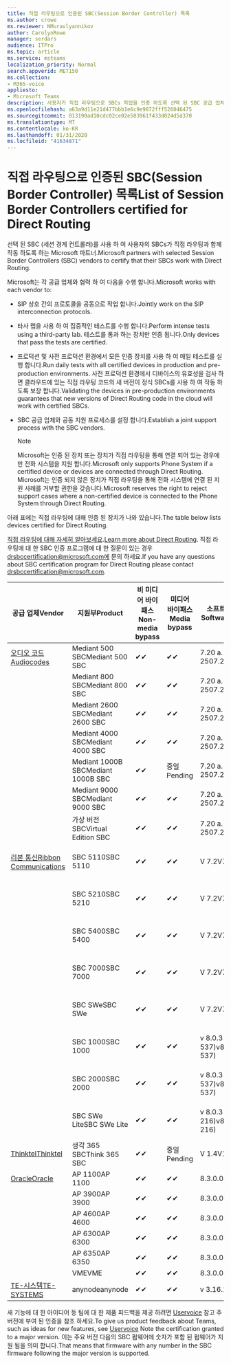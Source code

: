 ```yaml
---
title: 직접 라우팅으로 인증된 SBC(Session Border Controller) 목록
ms.author: crowe
ms.reviewer: NMuravlyannikov
author: CarolynRowe
manager: serdars
audience: ITPro
ms.topic: article
ms.service: msteams
localization_priority: Normal
search.appverid: MET150
ms.collection:
- M365-voice
appliesto:
- Microsoft Teams
description: 사용자가 직접 라우팅으로 SBCs 작업을 인증 하도록 선택 된 SBC 공급 업체와의 협력 파트너.
ms.openlocfilehash: a63a9d11e21d477bbb1e6c9e9872fff526046475
ms.sourcegitcommit: 013190ad10cdc02ce02e583961f433d024d5d370
ms.translationtype: MT
ms.contentlocale: ko-KR
ms.lasthandoff: 01/31/2020
ms.locfileid: "41634871"
---
```

# <a name="list-of-session-border-controllers-certified-for-direct-routing"></a><span data-ttu-id="f7163-103">직접 라우팅으로 인증된 SBC(Session Border Controller) 목록</span><span class="sxs-lookup"><span data-stu-id="f7163-103">List of Session Border Controllers certified for Direct Routing</span></span>

<span data-ttu-id="f7163-104">선택 된 SBC (세션 경계 컨트롤러)를 사용 하 여 사용자의 SBCs가 직접 라우팅과 함께 작동 하도록 하는 Microsoft 파트너.</span><span class="sxs-lookup"><span data-stu-id="f7163-104">Microsoft partners with selected Session Border Controllers (SBC) vendors to certify that their SBCs work with Direct Routing.</span></span> 

<span data-ttu-id="f7163-105">Microsoft는 각 공급 업체와 협력 하 여 다음을 수행 합니다.</span><span class="sxs-lookup"><span data-stu-id="f7163-105">Microsoft works with each vendor to:</span></span> 

- <span data-ttu-id="f7163-106">SIP 상호 간의 프로토콜을 공동으로 작업 합니다.</span><span class="sxs-lookup"><span data-stu-id="f7163-106">Jointly work on the SIP interconnection protocols.</span></span>
- <span data-ttu-id="f7163-107">타사 랩을 사용 하 여 집중적인 테스트를 수행 합니다.</span><span class="sxs-lookup"><span data-stu-id="f7163-107">Perform intense tests using a third-party lab.</span></span> <span data-ttu-id="f7163-108">테스트를 통과 하는 장치만 인증 됩니다.</span><span class="sxs-lookup"><span data-stu-id="f7163-108">Only devices that pass the tests are certified.</span></span> 
- <span data-ttu-id="f7163-109">프로덕션 및 사전 프로덕션 환경에서 모든 인증 장치를 사용 하 여 매일 테스트를 실행 합니다.</span><span class="sxs-lookup"><span data-stu-id="f7163-109">Run daily tests with all certified devices in production and pre-production environments.</span></span> <span data-ttu-id="f7163-110">사전 프로덕션 환경에서 디바이스의 유효성을 검사 하면 클라우드에 있는 직접 라우팅 코드의 새 버전이 정식 SBCs를 사용 하 여 작동 하도록 보장 합니다.</span><span class="sxs-lookup"><span data-stu-id="f7163-110">Validating the devices in pre-production environments guarantees that new versions of Direct Routing code in the cloud will work with certified SBCs.</span></span> 
- <span data-ttu-id="f7163-111">SBC 공급 업체와 공동 지원 프로세스를 설정 합니다.</span><span class="sxs-lookup"><span data-stu-id="f7163-111">Establish a joint support process with the SBC vendors.</span></span>


  > [!NOTE]
  > <span data-ttu-id="f7163-112">Microsoft는 인증 된 장치 또는 장치가 직접 라우팅을 통해 연결 되어 있는 경우에만 전화 시스템을 지원 합니다.</span><span class="sxs-lookup"><span data-stu-id="f7163-112">Microsoft only supports Phone System if a certified device or devices are connected through Direct Routing.</span></span> <span data-ttu-id="f7163-113">Microsoft는 인증 되지 않은 장치가 직접 라우팅을 통해 전화 시스템에 연결 된 지원 사례를 거부할 권한을 갖습니다.</span><span class="sxs-lookup"><span data-stu-id="f7163-113">Microsoft reserves the right to reject support cases where a non-certified device is connected to the Phone System through Direct Routing.</span></span> 

<span data-ttu-id="f7163-114">아래 표에는 직접 라우팅에 대해 인증 된 장치가 나와 있습니다.</span><span class="sxs-lookup"><span data-stu-id="f7163-114">The table below lists devices certified for Direct Routing.</span></span> 

<span data-ttu-id="f7163-115">[직접 라우팅에 대해 자세히 알아보세요](https://aka.ms/dr).</span><span class="sxs-lookup"><span data-stu-id="f7163-115">[Learn more about Direct Routing](https://aka.ms/dr).</span></span> <span data-ttu-id="f7163-116">직접 라우팅에 대 한 SBC 인증 프로그램에 대 한 질문이 있는 경우 drsbccertification@microsoft.com에 문의 하세요.</span><span class="sxs-lookup"><span data-stu-id="f7163-116">If you have any questions about SBC certification program for Direct Routing please contact drsbccertification@microsoft.com.</span></span>


|                                                       <span data-ttu-id="f7163-117">공급 업체</span><span class="sxs-lookup"><span data-stu-id="f7163-117">Vendor</span></span>                                                        |       <span data-ttu-id="f7163-118">지원부</span><span class="sxs-lookup"><span data-stu-id="f7163-118">Product</span></span>       | <span data-ttu-id="f7163-119">비 미디어 바이패스</span><span class="sxs-lookup"><span data-stu-id="f7163-119">Non-media bypass</span></span> | <span data-ttu-id="f7163-120">미디어 바이패스</span><span class="sxs-lookup"><span data-stu-id="f7163-120">Media bypass</span></span> | <span data-ttu-id="f7163-121">소프트웨어 버전</span><span class="sxs-lookup"><span data-stu-id="f7163-121">Software version</span></span> | <span data-ttu-id="f7163-122">E911 공급자를 사용 하 여 유효성 검사</span><span class="sxs-lookup"><span data-stu-id="f7163-122">Validated with E911 providers</span></span> | <span data-ttu-id="f7163-123">ELIN 가능</span><span class="sxs-lookup"><span data-stu-id="f7163-123">ELIN capable</span></span>
|---------------------------------------------------------------------------------------------------------------------|---------------------|------------------|--------------|------------------|-----------------|------------------|
| [<span data-ttu-id="f7163-124">오디오 코드</span><span class="sxs-lookup"><span data-stu-id="f7163-124">Audiocodes</span></span>](https://www.audiocodes.com/solutions-products/products/products-for-microsoft-365/direct-routing-for-microsoft-teams) |   <span data-ttu-id="f7163-125">Mediant 500 SBC</span><span class="sxs-lookup"><span data-stu-id="f7163-125">Mediant 500 SBC</span></span>   |     <span data-ttu-id="f7163-126">&#10004;</span><span class="sxs-lookup"><span data-stu-id="f7163-126">&#10004;</span></span>     |   <span data-ttu-id="f7163-127">&#10004;</span><span class="sxs-lookup"><span data-stu-id="f7163-127">&#10004;</span></span>    |  <span data-ttu-id="f7163-128">7.20 a. 250</span><span class="sxs-lookup"><span data-stu-id="f7163-128">7.20A.250</span></span>   |
|                                                                                                                     |   <span data-ttu-id="f7163-129">Mediant 800 SBC</span><span class="sxs-lookup"><span data-stu-id="f7163-129">Mediant 800 SBC</span></span>   |     <span data-ttu-id="f7163-130">&#10004;</span><span class="sxs-lookup"><span data-stu-id="f7163-130">&#10004;</span></span>     |   <span data-ttu-id="f7163-131">&#10004;</span><span class="sxs-lookup"><span data-stu-id="f7163-131">&#10004;</span></span>     |  <span data-ttu-id="f7163-132">7.20 a. 250</span><span class="sxs-lookup"><span data-stu-id="f7163-132">7.20A.250</span></span>   |    |    |
|                                                                                                                     |  <span data-ttu-id="f7163-133">Mediant 2600 SBC</span><span class="sxs-lookup"><span data-stu-id="f7163-133">Mediant 2600 SBC</span></span>   |     <span data-ttu-id="f7163-134">&#10004;</span><span class="sxs-lookup"><span data-stu-id="f7163-134">&#10004;</span></span>     |   <span data-ttu-id="f7163-135">&#10004;</span><span class="sxs-lookup"><span data-stu-id="f7163-135">&#10004;</span></span>    |  <span data-ttu-id="f7163-136">7.20 a. 250</span><span class="sxs-lookup"><span data-stu-id="f7163-136">7.20A.250</span></span>   |     |    |    
|                                                                                                                     |  <span data-ttu-id="f7163-137">Mediant 4000 SBC</span><span class="sxs-lookup"><span data-stu-id="f7163-137">Mediant 4000 SBC</span></span>   |     <span data-ttu-id="f7163-138">&#10004;</span><span class="sxs-lookup"><span data-stu-id="f7163-138">&#10004;</span></span>     |   <span data-ttu-id="f7163-139">&#10004;</span><span class="sxs-lookup"><span data-stu-id="f7163-139">&#10004;</span></span>     |  <span data-ttu-id="f7163-140">7.20 a. 250</span><span class="sxs-lookup"><span data-stu-id="f7163-140">7.20A.250</span></span>   |     |    |    
|                                                                                                                     | <span data-ttu-id="f7163-141">Mediant 1000B SBC</span><span class="sxs-lookup"><span data-stu-id="f7163-141">Mediant 1000B  SBC</span></span>  |     <span data-ttu-id="f7163-142">&#10004;</span><span class="sxs-lookup"><span data-stu-id="f7163-142">&#10004;</span></span>     |   <span data-ttu-id="f7163-143">중일</span><span class="sxs-lookup"><span data-stu-id="f7163-143">Pending</span></span>     |  <span data-ttu-id="f7163-144">7.20 a. 250</span><span class="sxs-lookup"><span data-stu-id="f7163-144">7.20A.250</span></span>  |    |    |    
|                                                                                                                     | <span data-ttu-id="f7163-145">Mediant 9000 SBC</span><span class="sxs-lookup"><span data-stu-id="f7163-145">Mediant 9000  SBC</span></span>  |     <span data-ttu-id="f7163-146">&#10004;</span><span class="sxs-lookup"><span data-stu-id="f7163-146">&#10004;</span></span>     |   <span data-ttu-id="f7163-147">&#10004;</span><span class="sxs-lookup"><span data-stu-id="f7163-147">&#10004;</span></span>     |  <span data-ttu-id="f7163-148">7.20 a. 250</span><span class="sxs-lookup"><span data-stu-id="f7163-148">7.20A.250</span></span>   |    |    |                                                                       
|                                                                                                                     | <span data-ttu-id="f7163-149">가상 버전 SBC</span><span class="sxs-lookup"><span data-stu-id="f7163-149">Virtual Edition SBC</span></span> |     <span data-ttu-id="f7163-150">&#10004;</span><span class="sxs-lookup"><span data-stu-id="f7163-150">&#10004;</span></span>     |   <span data-ttu-id="f7163-151">&#10004;</span><span class="sxs-lookup"><span data-stu-id="f7163-151">&#10004;</span></span>     |  <span data-ttu-id="f7163-152">7.20 a. 250</span><span class="sxs-lookup"><span data-stu-id="f7163-152">7.20A.250</span></span> |    |    |    
|  [<span data-ttu-id="f7163-153">리본 통신</span><span class="sxs-lookup"><span data-stu-id="f7163-153">Ribbon Communications</span></span>](https://ribboncommunications.com/solutions/enterprise-solutions/microsoft-skype-business)  |      <span data-ttu-id="f7163-154">SBC 5110</span><span class="sxs-lookup"><span data-stu-id="f7163-154">SBC 5110</span></span>       |     <span data-ttu-id="f7163-155">&#10004;</span><span class="sxs-lookup"><span data-stu-id="f7163-155">&#10004;</span></span>     |   <span data-ttu-id="f7163-156">&#10004;</span><span class="sxs-lookup"><span data-stu-id="f7163-156">&#10004;</span></span>    |       <span data-ttu-id="f7163-157">V 7.2</span><span class="sxs-lookup"><span data-stu-id="f7163-157">V7.2</span></span>       |  <span data-ttu-id="f7163-158">Intrado</span><span class="sxs-lookup"><span data-stu-id="f7163-158">Intrado ERS</span></span> <br><span data-ttu-id="f7163-159">Intrado</span><span class="sxs-lookup"><span data-stu-id="f7163-159">Intrado EGW</span></span> |   <span data-ttu-id="f7163-160">아니요</span><span class="sxs-lookup"><span data-stu-id="f7163-160">No</span></span> |    
|                                                                                                                     |      <span data-ttu-id="f7163-161">SBC 5210</span><span class="sxs-lookup"><span data-stu-id="f7163-161">SBC 5210</span></span>       |     <span data-ttu-id="f7163-162">&#10004;</span><span class="sxs-lookup"><span data-stu-id="f7163-162">&#10004;</span></span>     |  <span data-ttu-id="f7163-163">&#10004;</span><span class="sxs-lookup"><span data-stu-id="f7163-163">&#10004;</span></span>    |       <span data-ttu-id="f7163-164">V 7.2</span><span class="sxs-lookup"><span data-stu-id="f7163-164">V7.2</span></span>       |   <span data-ttu-id="f7163-165">Intrado</span><span class="sxs-lookup"><span data-stu-id="f7163-165">Intrado ERS</span></span> <br><span data-ttu-id="f7163-166">Intrado</span><span class="sxs-lookup"><span data-stu-id="f7163-166">Intrado EGW</span></span>  | <span data-ttu-id="f7163-167">아니요</span><span class="sxs-lookup"><span data-stu-id="f7163-167">No</span></span>   |    
|                                                                                                                     |      <span data-ttu-id="f7163-168">SBC 5400</span><span class="sxs-lookup"><span data-stu-id="f7163-168">SBC 5400</span></span>       |     <span data-ttu-id="f7163-169">&#10004;</span><span class="sxs-lookup"><span data-stu-id="f7163-169">&#10004;</span></span>     |   <span data-ttu-id="f7163-170">&#10004;</span><span class="sxs-lookup"><span data-stu-id="f7163-170">&#10004;</span></span>   |       <span data-ttu-id="f7163-171">V 7.2</span><span class="sxs-lookup"><span data-stu-id="f7163-171">V7.2</span></span>       |  <span data-ttu-id="f7163-172">Intrado</span><span class="sxs-lookup"><span data-stu-id="f7163-172">Intrado ERS</span></span> <br><span data-ttu-id="f7163-173">Intrado</span><span class="sxs-lookup"><span data-stu-id="f7163-173">Intrado EGW</span></span>    |<span data-ttu-id="f7163-174">아니요</span><span class="sxs-lookup"><span data-stu-id="f7163-174">No</span></span>|    
|                                                                                                                     |      <span data-ttu-id="f7163-175">SBC 7000</span><span class="sxs-lookup"><span data-stu-id="f7163-175">SBC 7000</span></span>       |     <span data-ttu-id="f7163-176">&#10004;</span><span class="sxs-lookup"><span data-stu-id="f7163-176">&#10004;</span></span>     |   <span data-ttu-id="f7163-177">&#10004;</span><span class="sxs-lookup"><span data-stu-id="f7163-177">&#10004;</span></span>    |       <span data-ttu-id="f7163-178">V 7.2</span><span class="sxs-lookup"><span data-stu-id="f7163-178">V7.2</span></span>       |   <span data-ttu-id="f7163-179">Intrado</span><span class="sxs-lookup"><span data-stu-id="f7163-179">Intrado ERS</span></span> <br><span data-ttu-id="f7163-180">Intrado</span><span class="sxs-lookup"><span data-stu-id="f7163-180">Intrado EGW</span></span>  |  <span data-ttu-id="f7163-181">아니요</span><span class="sxs-lookup"><span data-stu-id="f7163-181">No</span></span>  |    
|                                                                                                                     |       <span data-ttu-id="f7163-182">SBC SWe</span><span class="sxs-lookup"><span data-stu-id="f7163-182">SBC SWe</span></span>       |     <span data-ttu-id="f7163-183">&#10004;</span><span class="sxs-lookup"><span data-stu-id="f7163-183">&#10004;</span></span>     |   <span data-ttu-id="f7163-184">&#10004;</span><span class="sxs-lookup"><span data-stu-id="f7163-184">&#10004;</span></span>   |       <span data-ttu-id="f7163-185">V 7.2</span><span class="sxs-lookup"><span data-stu-id="f7163-185">V7.2</span></span>       |   <span data-ttu-id="f7163-186">Intrado</span><span class="sxs-lookup"><span data-stu-id="f7163-186">Intrado ERS</span></span> <br><span data-ttu-id="f7163-187">Intrado</span><span class="sxs-lookup"><span data-stu-id="f7163-187">Intrado EGW</span></span> |   <span data-ttu-id="f7163-188">아니요</span><span class="sxs-lookup"><span data-stu-id="f7163-188">No</span></span> |    
|                                                                                                                     |      <span data-ttu-id="f7163-189">SBC 1000</span><span class="sxs-lookup"><span data-stu-id="f7163-189">SBC 1000</span></span>       |     <span data-ttu-id="f7163-190">&#10004;</span><span class="sxs-lookup"><span data-stu-id="f7163-190">&#10004;</span></span>     |   <span data-ttu-id="f7163-191">&#10004;</span><span class="sxs-lookup"><span data-stu-id="f7163-191">&#10004;</span></span>    |      <span data-ttu-id="f7163-192">v 8.0.3 (빌드 537)</span><span class="sxs-lookup"><span data-stu-id="f7163-192">v8.0.3 (build 537)</span></span>     |  <span data-ttu-id="f7163-193">Intrado</span><span class="sxs-lookup"><span data-stu-id="f7163-193">Intrado ERS</span></span> <br><span data-ttu-id="f7163-194">Intrado</span><span class="sxs-lookup"><span data-stu-id="f7163-194">Intrado EGW</span></span>   |  <span data-ttu-id="f7163-195">중일</span><span class="sxs-lookup"><span data-stu-id="f7163-195">Pending</span></span>  |    
|                                                                                                                     |      <span data-ttu-id="f7163-196">SBC 2000</span><span class="sxs-lookup"><span data-stu-id="f7163-196">SBC 2000</span></span>       |     <span data-ttu-id="f7163-197">&#10004;</span><span class="sxs-lookup"><span data-stu-id="f7163-197">&#10004;</span></span>     |   <span data-ttu-id="f7163-198">&#10004;</span><span class="sxs-lookup"><span data-stu-id="f7163-198">&#10004;</span></span>   |     <span data-ttu-id="f7163-199">v 8.0.3 (빌드 537)</span><span class="sxs-lookup"><span data-stu-id="f7163-199">v8.0.3 (build 537)</span></span>     |  <span data-ttu-id="f7163-200">Intrado</span><span class="sxs-lookup"><span data-stu-id="f7163-200">Intrado ERS</span></span> <br><span data-ttu-id="f7163-201">Intrado</span><span class="sxs-lookup"><span data-stu-id="f7163-201">Intrado EGW</span></span>  |  <span data-ttu-id="f7163-202">중일</span><span class="sxs-lookup"><span data-stu-id="f7163-202">Pending</span></span>  |    
|                                                                                                                     |    <span data-ttu-id="f7163-203">SBC SWe Lite</span><span class="sxs-lookup"><span data-stu-id="f7163-203">SBC SWe Lite</span></span>     |     <span data-ttu-id="f7163-204">&#10004;</span><span class="sxs-lookup"><span data-stu-id="f7163-204">&#10004;</span></span>     |  <span data-ttu-id="f7163-205">&#10004;</span><span class="sxs-lookup"><span data-stu-id="f7163-205">&#10004;</span></span>    |      <span data-ttu-id="f7163-206">v 8.0.3 (빌드 216)</span><span class="sxs-lookup"><span data-stu-id="f7163-206">v8.0.3 (build 216)</span></span>    |  <span data-ttu-id="f7163-207">Intrado</span><span class="sxs-lookup"><span data-stu-id="f7163-207">Intrado ERS</span></span> <br><span data-ttu-id="f7163-208">Intrado</span><span class="sxs-lookup"><span data-stu-id="f7163-208">Intrado EGW</span></span>   |  <span data-ttu-id="f7163-209">중일</span><span class="sxs-lookup"><span data-stu-id="f7163-209">Pending</span></span>  |    
|                     [<span data-ttu-id="f7163-210">Thinktel</span><span class="sxs-lookup"><span data-stu-id="f7163-210">Thinktel</span></span>](https://www.thinktel.ca/services/think-365/think-365-overview/)                      |    <span data-ttu-id="f7163-211">생각 365 SBC</span><span class="sxs-lookup"><span data-stu-id="f7163-211">Think 365 SBC</span></span>    |     <span data-ttu-id="f7163-212">&#10004;</span><span class="sxs-lookup"><span data-stu-id="f7163-212">&#10004;</span></span>     |   <span data-ttu-id="f7163-213">중일</span><span class="sxs-lookup"><span data-stu-id="f7163-213">Pending</span></span>    |       <span data-ttu-id="f7163-214">V 1.4</span><span class="sxs-lookup"><span data-stu-id="f7163-214">V1.4</span></span>       |     |    |    
|                     [<span data-ttu-id="f7163-215">Oracle</span><span class="sxs-lookup"><span data-stu-id="f7163-215">Oracle</span></span>](https://www.oracle.com/industries/communications/enterprise-session-border-controller/microsoft.html)                      |    <span data-ttu-id="f7163-216">AP 1100</span><span class="sxs-lookup"><span data-stu-id="f7163-216">AP 1100</span></span>      |    <span data-ttu-id="f7163-217">&#10004;</span><span class="sxs-lookup"><span data-stu-id="f7163-217">&#10004;</span></span>     |    <span data-ttu-id="f7163-218">&#10004;</span><span class="sxs-lookup"><span data-stu-id="f7163-218">&#10004;</span></span>    |   <span data-ttu-id="f7163-219">8.3.0.0.1</span><span class="sxs-lookup"><span data-stu-id="f7163-219">8.3.0.0.1</span></span> |    |    |    
|                                                                                                                    |    <span data-ttu-id="f7163-220">AP 3900</span><span class="sxs-lookup"><span data-stu-id="f7163-220">AP 3900</span></span>           |    <span data-ttu-id="f7163-221">&#10004;</span><span class="sxs-lookup"><span data-stu-id="f7163-221">&#10004;</span></span>     |    <span data-ttu-id="f7163-222">&#10004;</span><span class="sxs-lookup"><span data-stu-id="f7163-222">&#10004;</span></span>   |   <span data-ttu-id="f7163-223">8.3.0.0.1</span><span class="sxs-lookup"><span data-stu-id="f7163-223">8.3.0.0.1</span></span>  |    |    |    
|                                                                                                                    |      <span data-ttu-id="f7163-224">AP 4600</span><span class="sxs-lookup"><span data-stu-id="f7163-224">AP 4600</span></span>         |    <span data-ttu-id="f7163-225">&#10004;</span><span class="sxs-lookup"><span data-stu-id="f7163-225">&#10004;</span></span>   |    <span data-ttu-id="f7163-226">&#10004;</span><span class="sxs-lookup"><span data-stu-id="f7163-226">&#10004;</span></span>     |     <span data-ttu-id="f7163-227">8.3.0.0.1</span><span class="sxs-lookup"><span data-stu-id="f7163-227">8.3.0.0.1</span></span>  |   |    |    
|                                                                                                                    |      <span data-ttu-id="f7163-228">AP 6300</span><span class="sxs-lookup"><span data-stu-id="f7163-228">AP 6300</span></span>         |    <span data-ttu-id="f7163-229">&#10004;</span><span class="sxs-lookup"><span data-stu-id="f7163-229">&#10004;</span></span>   |    <span data-ttu-id="f7163-230">&#10004;</span><span class="sxs-lookup"><span data-stu-id="f7163-230">&#10004;</span></span>     |     <span data-ttu-id="f7163-231">8.3.0.0.1</span><span class="sxs-lookup"><span data-stu-id="f7163-231">8.3.0.0.1</span></span>  |   |    |    
|                                                                                                                   |      <span data-ttu-id="f7163-232">AP 6350</span><span class="sxs-lookup"><span data-stu-id="f7163-232">AP 6350</span></span>           |    <span data-ttu-id="f7163-233">&#10004;</span><span class="sxs-lookup"><span data-stu-id="f7163-233">&#10004;</span></span>   |    <span data-ttu-id="f7163-234">&#10004;</span><span class="sxs-lookup"><span data-stu-id="f7163-234">&#10004;</span></span>    |     <span data-ttu-id="f7163-235">8.3.0.0.1</span><span class="sxs-lookup"><span data-stu-id="f7163-235">8.3.0.0.1</span></span>  |        |    |                                            
|                                                                                                                    |      <span data-ttu-id="f7163-236">VME</span><span class="sxs-lookup"><span data-stu-id="f7163-236">VME</span></span>           |    <span data-ttu-id="f7163-237">&#10004;</span><span class="sxs-lookup"><span data-stu-id="f7163-237">&#10004;</span></span>    |    <span data-ttu-id="f7163-238">&#10004;</span><span class="sxs-lookup"><span data-stu-id="f7163-238">&#10004;</span></span>    |     <span data-ttu-id="f7163-239">8.3.0.0.1</span><span class="sxs-lookup"><span data-stu-id="f7163-239">8.3.0.0.1</span></span>   |    |    |    
|                     [<span data-ttu-id="f7163-240">TE-시스템</span><span class="sxs-lookup"><span data-stu-id="f7163-240">TE-SYSTEMS</span></span>](https://www.anynode.de/anynode-and-microsoft-teams/)                               |     <span data-ttu-id="f7163-241">anynode</span><span class="sxs-lookup"><span data-stu-id="f7163-241">anynode</span></span>         |     <span data-ttu-id="f7163-242">&#10004;</span><span class="sxs-lookup"><span data-stu-id="f7163-242">&#10004;</span></span>   |  <span data-ttu-id="f7163-243">&#10004;</span><span class="sxs-lookup"><span data-stu-id="f7163-243">&#10004;</span></span>   |      <span data-ttu-id="f7163-244">v 3.16.2</span><span class="sxs-lookup"><span data-stu-id="f7163-244">v3.16.2</span></span>      |     |    |    

<span data-ttu-id="f7163-245">새 기능에 대 한 아이디어 등 팀에 대 한 제품 피드백을 제공 하려면 [Uservoice](https://microsoftteams.uservoice.com) 참고 주 버전에 부여 된 인증을 참조 하세요.</span><span class="sxs-lookup"><span data-stu-id="f7163-245">To give us product feedback about Teams, such as ideas for new features, see [Uservoice](https://microsoftteams.uservoice.com) Note the certification granted to a major version.</span></span> <span data-ttu-id="f7163-246">이는 주요 버전 다음의 SBC 펌웨어에 숫자가 포함 된 펌웨어가 지원 됨을 의미 합니다.</span><span class="sxs-lookup"><span data-stu-id="f7163-246">That means that firmware with any number in the SBC firmware following the major version is supported.</span></span>
